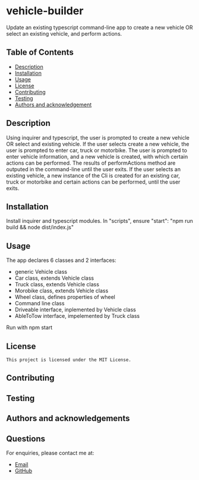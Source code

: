 # vehicle-builder

Update an existing typescript command-line app to create a new vehicle OR select an existing vehicle, and perform actions.

## Table of Contents

  - [Description](#description)
  - [Installation](#installation)
  - [Usage](#usage)
  - [License](#license)
  - [Contributing](#contributing)
  - [Testing](#testing)
  - [Authors and acknowledgement](#authors-and-acknowledgement)
    
## Description

Using inquirer and typescript, the user is prompted to create a new vehicle OR select and existing vehicle. If the user selects create a new vehicle, the user is prompted to enter car, truck or motorbike. The user is prompted to enter vehicle information, and a new vehicle is created, with which certain actions can be performed. The results of performActions method are outputed in the command-line until the user exits. If the user selects an existing vehicle, a new instance of the Cli is created for an existing car, truck or motorbike and certain actions can be performed, until the user exits.

## Installation

Install inquirer and typescript modules. In "scripts", ensure "start": "npm run build && node dist/index.js"

## Usage

The app declares 6 classes and 2 interfaces:

 - generic Vehicle class
 - Car class, extends Vehicle class
 - Truck class, extends Vehicle class 
 - Morobike class, extends Vehicle class
 - Wheel class, defines properties of wheel
 - Command line class
 - Driveable interface, inplemented by Vehicle class
 - AbleToTow interface, impelemented by Truck class

 Run with npm start

## License
    This project is licensed under the MIT License.
    
## Contributing


## Testing


## Authors and acknowledgements


## Questions

For enquiries, please contact me at:
   - [Email](#email)
   - [GitHub](#github)
